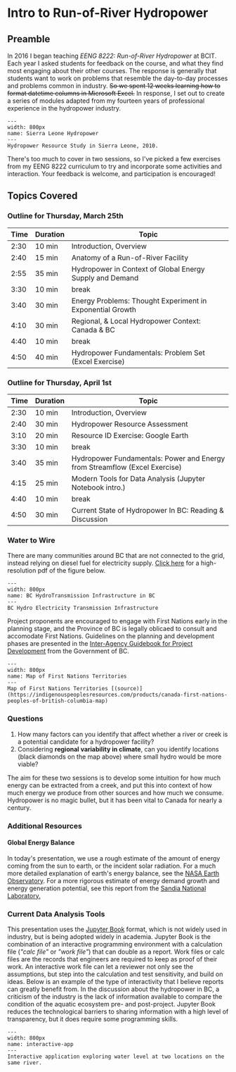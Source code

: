 # Intro to Run-of-River Hydropower

## Preamble

In 2016 I began teaching *EENG 8222: Run-of-River Hydropower* at BCIT.  Each year I asked students for feedback on the course, and what they find most engaging about their other courses.  The response is generally that students want to work on problems that resemble the day-to-day processes and problems common in industry.  <s>So we spent 12 weeks learning how to format datetime columns in Microsoft Excel.</s>  In response, I set out to create a series of modules adapted from my fourteen years of professional experience in the hydropower industry.  

```{figure} img/sierra_leone.JPG
---
width: 800px
name: Sierra Leone Hydropower
---
Hydropower Resource Study in Sierra Leone, 2010.  
```

There's too much to cover in two sessions, so I've picked a few exercises from my EENG 8222 curriculum to try and incorporate some activities and interaction.  Your feedback is welcome, and participation is encouraged!  

## Topics Covered

### Outline for Thursday, March 25th

| Time | Duration | Topic |
|---|---|---|
| 2:30 | 10 min | Introduction, Overview |
| 2:40 | 15 min | Anatomy of a Run-of-River Facility |
| 2:55 | 35 min | Hydropower in Context of Global Energy Supply and Demand |
| 3:30 | 10 min | break |
| 3:40 | 30 min | Energy Problems: Thought Experiment in Exponential Growth |
| 4:10 | 30 min | Regional, & Local Hydropower Context: Canada & BC |
| 4:40 | 10 min | break |
| 4:50 | 40 min | Hydropower Fundamentals: Problem Set (Excel Exercise) |

### Outline for Thursday, April 1st

| Time | Duration | Topic |
|---|---|---|
| 2:30 | 10 min | Introduction, Overview |
| 2:40 | 30 min | Hydropower Resource Assessment |
| 3:10 | 20 min | Resource ID Exercise: Google Earth |
| 3:30 | 10 min | break |
| 3:40 | 35 min | Hydropower Fundamentals: Power and Energy from Streamflow (Excel Exercise) |
| 4:15 | 25 min | Modern Tools for Data Analysis (Jupyter Notebook intro.) |
| 4:40 | 10 min | break |
| 4:50 | 30 min | Current State of Hydropower In BC: Reading & Discussion |

### Water to Wire

There are many communities around BC that are not connected to the grid, instead relying on diesel fuel for electricity supply.  [Click here](https://www.bchydro.com/content/dam/BCHydro/customer-portal/documents/corporate/suppliers/transmission-system/maps/transplt-Default-0001.pdf) for a high-resolution pdf of the figure below.

```{figure} img/bc_transmission.jpg
---
width: 800px
name: BC HydroTransmission Infrastructure in BC
---
BC Hydro Electricity Transmission Infrastructure
```

Project proponents are encouraged to engage with First Nations early in the planning stage, and the Province of BC is legally oblicaed to consult and accomodate First Nations.  Guidelines on the planning and development phases are presented in the [Inter-Agency Guidebook for Project Development](https://www2.gov.bc.ca/assets/gov/farming-natural-resources-and-industry/natural-resource-use/land-water-use/crown-land/land-use-plans-and-objectives/natural-resource-major-projects/major-projects-office/guidebooks/clean-energy-projects/clean_energy_guidebook.pdf) from the Government of BC.

```{figure} img/fn_names.jpg
---
width: 800px
name: Map of First Nations Territories
---
Map of First Nations Territories [(source)](https://indigenouspeoplesresources.com/products/canada-first-nations-peoples-of-british-columbia-map)
```

### Questions

1. How many factors can you identify that affect whether a river or creek is a potential candidate for a hydropower facility?
2. Considering **regional variability in climate**, can you identify locations (black diamonds on the map above) where small hydro would be more viable?

The aim for these two sessions is to develop some intuition for how much energy can be extracted from a creek, and put this into context of how much energy we produce from other sources and how much we consume.  Hydropower is no magic bullet, but it has been vital to Canada for nearly a century.

### Additional Resources

#### Global Energy Balance

In today's presentation, we use a rough estimate of the amount of energy coming from the sun to earth, or the incident solar radiation.  For a much more detailed explanation of earth's energy balance, see the [NASA Earth Observatory](https://earthobservatory.nasa.gov/features/EnergyBalance).  For a more rigorous estimate of energy demand growth and energy generation potential, see this report from the [Sandia National Laboratory.](https://www.google.com/url?sa=t&rct=j&q=&esrc=s&source=web&cd=&ved=2ahUKEwiAwbbV5crvAhXIFjQIHTB1CFMQFjAEegQIGxAD&url=https%3A%2F%2Fwww.sandia.gov%2F~jytsao%2FSolar%2520FAQs.pdf&usg=AOvVaw2sjwL2LNsOKAq86W0B3cO8)

### Current Data Analysis Tools

This presentation uses the [Jupyter Book](https://jupyterbook.org/intro.html) format, which is not widely used in industry, but is being adopted widely in academia.  Jupyter Book is the combination of an interactive programming environment with a calculation file (*"calc file"* or *"work file"*) that can double as a report.  Work files or calc files are the records that engineers are required to keep as proof of their work.  An interactive work file can let a reviewer not only see the assumptions, but step into the calculation and test sensitivity, and build on ideas.  Below is an example of the type of interactivity that I believe reports can greatly benefit from.  In the discussion about the hydropower in BC, a criticism of the industry is the lack of information available to compare the condition of the aquatic ecosystem pre- and post-project.  Jupyter Book reduces the technological barriers to sharing information with a high level of transparency, but it does require some programming skills.

```{figure} img/interactive_app.gif
---
width: 800px
name: interactive-app
---
Interactive application exploring water level at two locations on the same river.  
```

